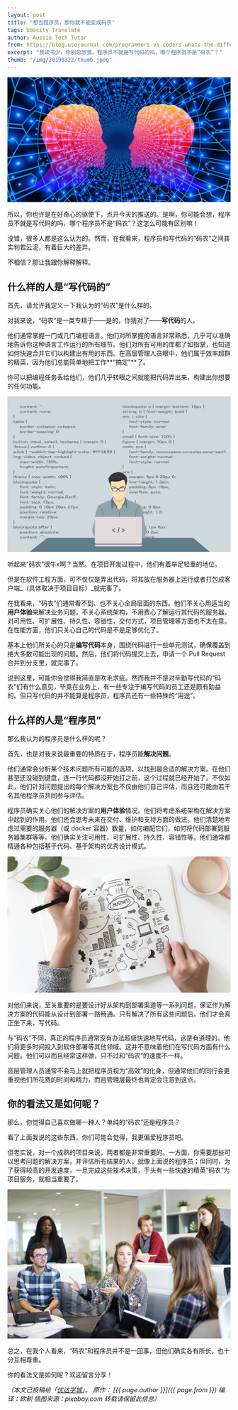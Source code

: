 ```yaml
---
layout: post
title: "想当程序员，那你就不能变成码农"
tags: Udacity Translate
author: Aussie Tech Tutor
from: https://blog.usejournal.com/programmers-vs-coders-whats-the-difference-to-me-3c1dbe3b7747
excerpt: "我读书少，你别忽悠我。程序员不就是写代码的吗，哪个程序员不是“码农”？"
thumb: "/img/20190322/thumb.jpeg"
---
```

<img src="/img/20190322/001.jpg" />

所以，你也许是在好奇心的驱使下，点开今天的推送的。是啊，你可能会想，程序员不就是写代码的吗，哪个程序员不是“码农”？这怎么可能有区别嘛！

没错，很多人都是这么认为的。然而，在我看来，程序员和写代码的“码农”之间其实判若云泥，有着巨大的差异。

不相信？那让我跟你解释解释。

## 什么样的人是“写代码的”

首先，请允许我定义一下我认为的“码农”是什么样的。

对我来说，“码农”是一类专精于——是的，你猜对了——**写代码**的人。

他们通常掌握一门或几门编程语言。他们对所掌握的语言非常熟悉，几乎可以准确地告诉你这种语言工作运行的所有细节。他们对所有可用的库都了如指掌，也知道如何快速合并它们以构建出有用的东西。在高层管理人员眼中，他们属于效率超群的精英，因为他们总能简单地把工作**“搞定”**了。

你可以把编程任务丢给他们，他们几乎转眼之间就能把代码弄出来，构建出你想要的任何功能。

<img src="/img/20190322/002.png" />

听起来“码农”很牛x啊？当然。在项目开发过程中，他们有着举足轻重的地位。

但是在软件工程方面，可不仅仅是弄出代码，将其放在服务器上运行或者打包成客户端_（具体取决于项目目标）_就完事了。

在我看来，“码农”们通常看不到、也不关心全局层面的东西。他们不关心用适当的**用户体验**来解决业务问题，不关心系统架构，不用费心了解运行其代码的服务器。对可用性、可扩展性、持久性、容错性，交付方式，项目管理等方面也不太在意。在性能方面，他们只关心自己的代码是不是足够优化了。

基本上他们所关心的只是**编写代码**本身，围绕代码进行一些单元测试，确保覆盖到绝大多数可能出现的问题。然后，他们将代码提交上去，申请一个 Pull Request 合并到分支里，就完事了。

说到这里，可能你会觉得我简直是吹毛求疵。然而我并不是对辛勤写代码的“码农”们有什么意见，毕竟在业务上，有一些专注于编写代码的员工还是颇有助益的。<span class="hl">但只写代码的并不能算是程序员，程序员还有一些特殊的“用途”。</span>

## 什么样的人是“程序员”

那么我认为的程序员是什么样的呢？

首先，也是对我来说最重要的特质在于，程序员能**解决问题**。

他们通常会分析某个技术问题所有可能的选项，以找到最合适的解决方案。在他们甚至还没碰到键盘，连一行代码都没开始打之前，这个过程就已经开始了。不仅如此，他们针对问题提出的每个解决方案也不仅由他们自己评估，而且还可能由若干名其他程序员共同参与评估。

程序员确实关心他们的解决方案的**用户体验**情况。他们将考虑系统架构在解决方案中起到的作用。他们还会思考未来在交付、维护和支持方面的做法。他们清楚地考虑过需要的服务器（或 docker 容器）数量，如何编配它们，如何将代码部署到服务器集群等等。他们确实关注可用性、可扩展性、持久性、容错性等。他们通常都精通各种包括基于代码、基于架构的优秀设计模式。

<img src="/img/20190322/003.jpg" />

对他们来说，至关重要的是<span class="hl">要设计好从架构到部署渠道等一系列问题，保证作为解决方案的代码能从设计到部署一路畅通</span>。只有解决了所有这些问题后，他们才会真正坐下来，写代码。

与“码农”不同，真正的程序员通常没有办法超级快速地写代码，这是有道理的。他们将更多时间投入到软件部署等其他领域。这并不意味着他们在写代码方面有什么问题。他们可以而且经常这样做，只不过和“码农”的速度不一样。

高层管理人员通常不会马上就把程序员视为“高效”的化身，但通常他们的同行会更重视他们所花费的时间和精力，而且管理层最终也肯定会注意到这点。

## 你的看法又是如何呢？

那么，你觉得自己喜欢做哪一种人？单纯的“码农”还是程序员？

看了上面我说的这些东西，你们可能会觉得，我更偏爱程序员吧。

但老实说，对一个成熟的项目来说，两者都是非常重要的。一方面，你需要那些可以思考问题的解决方案，并评估所有结果的人，就像上面说的程序员；但同时，为了获得较高的开发速度，一旦完成这些技术决策，手头有一些快速的精英“码农”为项目服务，就相当重要了。

<img src="/img/20190322/004.jpg" />

总之，在我个人看来，“码农”和程序员并不是一回事，但他们确实各有所长，也十分互相尊重。

你的看法又是如何呢？欢迎留言分享！

_（本文已投稿给「[优达学城](https://cn.udacity.com)」。 原作： [{{ page.author }}]({{ page.from }}) 编译：欧剃 插图来源：pixabay.com 转载请保留此信息）_